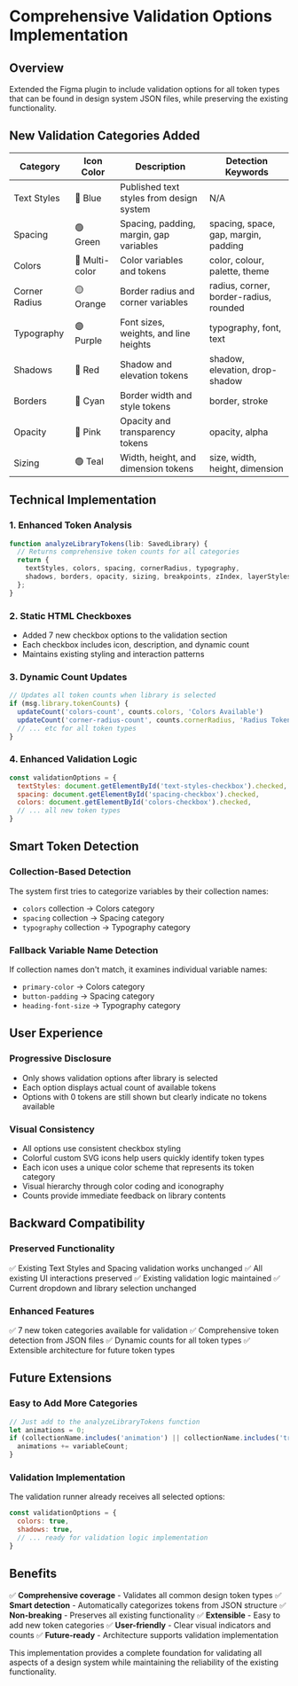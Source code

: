 # Comprehensive Validation Options Implementation

## Overview
Extended the Figma plugin to include validation options for all token types that can be found in design system JSON files, while preserving the existing functionality.

## New Validation Categories Added

| Category | Icon Color | Description | Detection Keywords |
|----------|------------|-------------|-------------------|
| Text Styles | 🔵 Blue | Published text styles from design system | N/A |
| Spacing | 🟢 Green | Spacing, padding, margin, gap variables | spacing, space, gap, margin, padding |
| Colors | 🌈 Multi-color | Color variables and tokens | color, colour, palette, theme |
| Corner Radius | 🟡 Orange | Border radius and corner variables | radius, corner, border-radius, rounded |
| Typography | 🟣 Purple | Font sizes, weights, and line heights | typography, font, text |
| Shadows | 🔴 Red | Shadow and elevation tokens | shadow, elevation, drop-shadow |
| Borders | 🔵 Cyan | Border width and style tokens | border, stroke |
| Opacity | 🩷 Pink | Opacity and transparency tokens | opacity, alpha |
| Sizing | 🟢 Teal | Width, height, and dimension tokens | size, width, height, dimension |

## Technical Implementation

### 1. Enhanced Token Analysis
```typescript
function analyzeLibraryTokens(lib: SavedLibrary) {
  // Returns comprehensive token counts for all categories
  return { 
    textStyles, colors, spacing, cornerRadius, typography, 
    shadows, borders, opacity, sizing, breakpoints, zIndex, layerStyles 
  };
}
```

### 2. Static HTML Checkboxes
- Added 7 new checkbox options to the validation section
- Each checkbox includes icon, description, and dynamic count
- Maintains existing styling and interaction patterns

### 3. Dynamic Count Updates
```javascript
// Updates all token counts when library is selected
if (msg.library.tokenCounts) {
  updateCount('colors-count', counts.colors, 'Colors Available')
  updateCount('corner-radius-count', counts.cornerRadius, 'Radius Tokens Available')
  // ... etc for all token types
}
```

### 4. Enhanced Validation Logic
```javascript
const validationOptions = {
  textStyles: document.getElementById('text-styles-checkbox').checked,
  spacing: document.getElementById('spacing-checkbox').checked,
  colors: document.getElementById('colors-checkbox').checked,
  // ... all new token types
}
```

## Smart Token Detection

### Collection-Based Detection
The system first tries to categorize variables by their collection names:
- `colors` collection → Colors category
- `spacing` collection → Spacing category
- `typography` collection → Typography category

### Fallback Variable Name Detection
If collection names don't match, it examines individual variable names:
- `primary-color` → Colors category
- `button-padding` → Spacing category
- `heading-font-size` → Typography category

## User Experience

### Progressive Disclosure
- Only shows validation options after library is selected
- Each option displays actual count of available tokens
- Options with 0 tokens are still shown but clearly indicate no tokens available

### Visual Consistency
- All options use consistent checkbox styling
- Colorful custom SVG icons help users quickly identify token types
- Each icon uses a unique color scheme that represents its token category
- Visual hierarchy through color coding and iconography
- Counts provide immediate feedback on library contents

## Backward Compatibility

### Preserved Functionality
✅ Existing Text Styles and Spacing validation works unchanged
✅ All existing UI interactions preserved
✅ Existing validation logic maintained
✅ Current dropdown and library selection unchanged

### Enhanced Features
✅ 7 new token categories available for validation
✅ Comprehensive token detection from JSON files
✅ Dynamic counts for all token types
✅ Extensible architecture for future token types

## Future Extensions

### Easy to Add More Categories
```javascript
// Just add to the analyzeLibraryTokens function
let animations = 0;
if (collectionName.includes('animation') || collectionName.includes('transition')) {
  animations += variableCount;
}
```

### Validation Implementation
The validation runner already receives all selected options:
```javascript
const validationOptions = {
  colors: true,
  shadows: true,
  // ... ready for validation logic implementation
}
```

## Benefits

✅ **Comprehensive coverage** - Validates all common design token types
✅ **Smart detection** - Automatically categorizes tokens from JSON structure
✅ **Non-breaking** - Preserves all existing functionality
✅ **Extensible** - Easy to add new token categories
✅ **User-friendly** - Clear visual indicators and counts
✅ **Future-ready** - Architecture supports validation implementation

This implementation provides a complete foundation for validating all aspects of a design system while maintaining the reliability of the existing functionality.